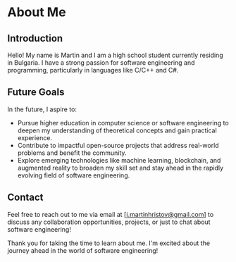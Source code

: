 # About Me

## Introduction
Hello! My name is Martin and I am a high school student currently residing in Bulgaria. I have a strong passion for software engineering and programming, particularly in languages like C/C++ and C#.

## Future Goals
In the future, I aspire to:
- Pursue higher education in computer science or software engineering to deepen my understanding of theoretical concepts and gain practical experience.
- Contribute to impactful open-source projects that address real-world problems and benefit the community.
- Explore emerging technologies like machine learning, blockchain, and augmented reality to broaden my skill set and stay ahead in the rapidly evolving field of software engineering.

## Contact
Feel free to reach out to me via email at [j.martinhristov@gmail.com] to discuss any collaboration opportunities, projects, or just to chat about software engineering!

Thank you for taking the time to learn about me. I'm excited about the journey ahead in the world of software engineering!
